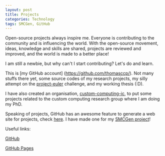 ```yaml
---
layout: post
title: Projects
categories: Technology
tags: SMCGen, GitHub
---
```


Open-source projects always inspire me. 
Everyone is contributing to the community and is influencing the world. 
With the open-source movement, ideas, knowledge and skills are shared, 
projects are reviewed and improved, and the world is made to a better place! 

I am still a newbie, but why can't I start contributing? Let's do and learn.

This is [my GitHub account] (https://github.com/thomasccp/). 
Not many stuffs there yet, some source codes of my research projects, 
my silly attempt on the [project-euler](http://projecteuler.net/) challenge, and my working thesis (:D).

I have also created an organisation, [custom-computing-ic](https://github.com/custom-computing-ic/), 
to put some projects related to the custom computing research group where I am doing my PhD.

Speaking of projects, GitHub has an awesome feature to generate a web site for projects, 
check [here](https://pages.github.com/). 
I have made one for my [SMCGen project](http://cc.doc.ic.ac.uk/projects/smcgen/)!


Useful links:

[GitHub](https://github.com/)

[GitHub Pages](https://pages.github.com/)

